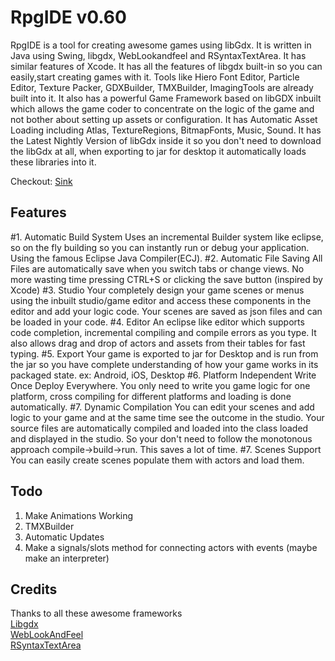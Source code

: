 RpgIDE v0.60
================
RpgIDE is a tool for creating awesome games using libGdx. It is written in Java using Swing, libgdx,
WebLookandfeel and RSyntaxTextArea. It has similar features of Xcode. It has all the features of libgdx
built-in so you can easily,start creating games with it. Tools like Hiero Font Editor, Particle Editor,
Texture Packer, GDXBuilder, TMXBuilder, ImagingTools are already built into it. 
It also has a powerful Game Framework based on libGDX inbuilt which allows the game coder 
to concentrate on the logic of the game and not bother about setting up assets or configuration. 
It has Automatic Asset Loading including Atlas, TextureRegions, BitmapFonts, Music, Sound.
It has the Latest Nightly Version of libGdx inside it so you don't need to download the libGdx at all,
when exporting to jar for desktop it automatically loads these libraries into it.


Checkout: [Sink](https://github.com/pyros2097/Sink)

Features
---------
#1. Automatic Build System
Uses an incremental Builder system like eclipse, so on the fly building so you can instantly
run or debug your application. Using the famous Eclipse Java Compiler(ECJ).
#2. Automatic File Saving
All Files are automatically save when you switch tabs or change views. No more wasting time pressing
CTRL+S or clicking the save button (inspired by Xcode)
#3. Studio
Your completely design your game scenes or menus using the inbuilt studio/game editor and access these
components in the editor and add your logic code. Your scenes are saved as json files and can be loaded in
your code.
#4. Editor
An eclipse like editor which supports code completion, incremental compiling and compile errors as you type.
It also allows drag and drop of actors and assets from their tables for fast typing.
#5. Export
Your game is exported to jar for Desktop and is run from the jar so you have complete
understanding of how your game works in its packaged state.
ex: Android, iOS, Desktop
#6. Platform Independent
Write Once Deploy Everywhere. You only need to write you game logic for one platform, cross compiling 
for different platforms and loading is done automatically.
#7. Dynamic Compilation
You can edit your scenes and add logic to your game and at the same time see the outcome in the studio.
Your source files are automatically compiled and loaded into the class loaded and displayed in the studio.
So your don't need to follow the monotonous approach compile->build->run. This saves a lot of time.
#7. Scenes Support
You can easily create scenes populate them with actors and load them.

					  	  					  	  					  	
Todo
-----
1. Make Animations Working
2. TMXBuilder
3. Automatic Updates
4. Make a signals/slots method for connecting actors with events (maybe make an interpreter)

Credits
--------
Thanks to all these awesome frameworks  
[Libgdx](http://libgdx.badlogicgames.com)  
[WebLookAndFeel](http://weblookandfeel.com)  
[RSyntaxTextArea](http://fifesoft.com/rsyntaxtextarea)  
		
